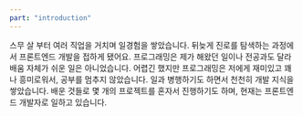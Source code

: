 ```yaml
---
part: "introduction"
---
```


스무 살 부터 여러 직업을 거치며 일경험을 쌓았습니다. 뒤늦게 진로를 탐색하는 과정에서 프론트엔드 개발을 접하게 됐어요. 프로그래밍은 제가 해왔던 일이나 전공과도 달라 배움 자체가 쉬운 일은 아니었습니다. 어렵긴 했지만 프로그래밍은 저에게 재미있고 꽤나 흥미로워서, 공부를 멈추지 않았습니다. 일과 병행하기도 하면서 천천히 개발 지식을 쌓았습니다. 배운 것들로 몇 개의 프로젝트를 혼자서 진행하기도 하며, 현재는 프론트엔드 개발자로 일하고 있습니다.
